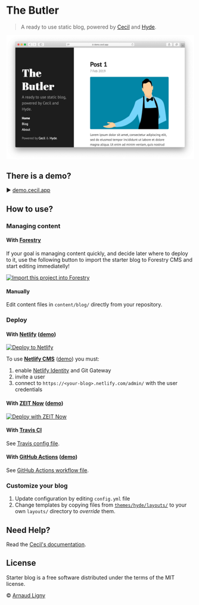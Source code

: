 # The Butler

> A ready to use static blog, powered by [Cecil](https://cecil.app) and [Hyde](https://github.com/Cecilapp/theme-hyde).

![Cecil preview](static/images/cecil-preview.png)

## There is a demo?

:arrow_forward: [demo.cecil.app](https://demo.cecil.app/)

## How to use?

### Managing content

#### With [Forestry](https://forestry.io)

If your goal is managing content quickly, and decide later where to deploy to it, use the following button to import the starter blog to Forestry CMS and start editing immediatelly!

[![Import this project into Forestry](https://assets.forestry.io/import-to-forestryK.svg)](https://app.forestry.io/quick-start?repo=cecilapp/starter-blog&engine=hugo)

#### Manually

Edit content files in `content/blog/` directly from your repository.

### Deploy

#### With [Netlify](https://www.netlify.com) ([demo](https://demo.cecil.app))

[![Deploy to Netlify](https://www.netlify.com/img/deploy/button.svg)](https://app.netlify.com/start/deploy?repository=https://github.com/Cecilapp/starter-blog)

To use [**Netlify CMS**](https://www.netlifycms.org) ([demo](https://demo.cecil.app/admin/)) you must:
1. enable [Netlify Identity](https://docs.netlify.com/visitor-access/git-gateway/#setup-and-settings) and Git Gateway
2. invite a user
3. connect to `https://<your-blog>.netlify.com/admin/` with the user credentials

#### With [ZEIT Now](https://zeit.co) ([demo](https://cecil-starter-blog.now.sh))

[![Deploy with ZEIT Now](https://zeit.co/button)](https://zeit.co/new/project?template=https://github.com/Cecilapp/starter-blog)

#### With [Travis CI](https://travis-ci.com)

See [Travis config file](/.travis.yml).

#### With [GitHub Actions](https://github.com/features/actions) ([demo](https://cecilapp.github.io/starter-blog/))

See [GitHub Actions workflow file](/.github/workflows/build-and-deploy.yml).

### Customize your blog

1. Update configuration by editing `config.yml` file
2. Change templates by copying files from [`themes/hyde/layouts/`](https://github.com/Cecilapp/theme-hyde/tree/master/layouts) to your own `layouts/` directory to _override_ them.

## Need Help?

Read the [Cecil's documentation](https://cecil.app/documentation/).

## License

Starter blog is a free software distributed under the terms of the MIT license.

© [Arnaud Ligny](https://arnaudligny.fr)
